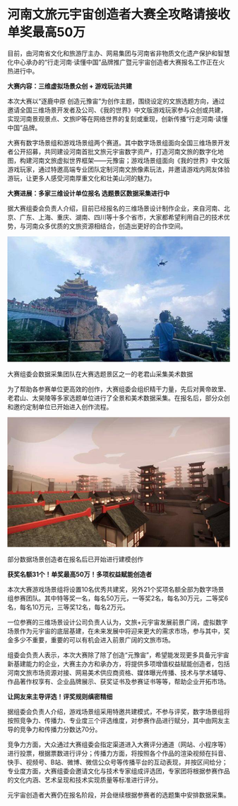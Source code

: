 # 河南文旅元宇宙创造者大赛全攻略请接收 单奖最高50万


目前，由河南省文化和旅游厅主办、网易集团与河南省非物质文化遗产保护和智慧化中心承办的“行走河南·读懂中国”品牌推广暨元宇宙创造者大赛报名工作正在火热进行中。

**大赛内容：三维虚拟场景众创 + 游戏玩法共建**

本次大赛以“逐鹿中原 创造元豫宙”为创作主题，围绕设定的文旅选题方向，通过邀请全国三维场景开发者及公司、《我的世界》中文版游戏玩家参与众创或共建，实现河南景观景点、文旅IP等在网络世界的复刻或重现，创新传播“行走河南·读懂中国”品牌。

大赛有数字场景组和游戏场景组两个赛道。其中数字场景组面向全国三维场景开发者公开招募，共同建设河南首批文旅元宇宙数字资产，打造河南文旅的数字化地图，构建河南文旅虚拟世界框架——元豫宙；游戏场景组面向《我的世界》中文版游戏玩家，通过特邀高端专业团队定制河南文旅像素玩法，并邀请游戏内网友体验游玩，让更多人感受河南厚重文化和壮美山河的魅力。

**大赛进展：多家三维设计单位报名 选题景区数据采集进行中**

据大赛组委会负责人介绍，目前已经报名的三维场景设计制作企业，来自河南、北京、广东、上海、重庆、湖南、四川等十多个省市，大家都希望利用自己的技术优势，与河南众多优质的文旅资源相结合，创造出更好的合作空间。

![配图](369985211556.jpg)

大赛组委会数据采集团队在大赛选题景区之一的老君山采集美术数据

为了帮助各参赛单位更高效的创作，大赛组委会组织精干力量，先后对黄帝故里、老君山、太昊陵等多家选题单位进行了全景和美术数据采集。在报名后，部分众创和邀约定制单位已开始进入创作流程。

![配图](55412289633.jpg)

部分数据场景创造者在报名后已开始进行建模创作

**获奖名额31个！单奖最高50万！多项权益赋能创造者**

本次大赛游戏场景组将设置10名优秀共建奖，另外21个奖项名额全部为数字场景组参赛团队。其中特等奖一名，每名50万元，一等奖2名，每名30万元，二等奖6名，每名10万元，三等奖12名，每名2万元。

一位参赛的三维场景设计公司负责人认为，文旅+元宇宙发展前景广阔，虚拟数字场景作为元宇宙的底层基建，在未来发展中将迎来更大的需求市场，参与其中，奖金多少不重要，重要的可以有机会进入前景广阔的文旅市场。

组委会负责人表示，本次大赛除了除了创造“元豫宙”，希望能发现更多具备元宇宙新基建能力的企业，大赛主办方和承办方，将提供多项增值权益赋能创造者，包括河南文旅市场资源对接、网易美术供应商资格、媒体曝光传播、技术与学术辅导、作品著作权享有、企业品牌展示、获奖证书及参赛证书等等，帮助企业开拓市场。

**让网友来主导评选！评奖规则缜密精细**

据组委会负责人介绍，游戏场景组采用特邀共建模式，不参与评奖，数字场景组将按照竞争力、传播力、专业度三个评选维度，对参赛作品进行赋分，其中由网友主导的竞争力和传播力分数达70分。

竞争力方面，大众通过大赛组委会指定渠道进入大赛评分通道（网站、小程序等）进行投票，根据票数进行评分；传播力方面，将按照各个作品的渲染视频在抖音、快手、视频号、B站、微博、微信公众号等传播平台的互动表现，并按区间给分；专业度方面，大赛组委会邀请文化与技术专家组成评选团，专家团将根据参赛作品的文化内涵、艺术呈现和技术实现质量等标准进行评分。

元宇宙创造者大赛仍在报名阶段，并会继续根据参赛者的选题集中安排数据采集。

